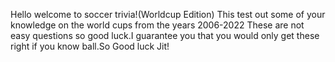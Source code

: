 Hello welcome to soccer trivia!(Worldcup Edition)
This test out some of your knowledge on the world cups from the years 2006-2022 These are not easy questions so good luck.I guarantee you that you would only get these right if you know ball.So Good luck Jit!
